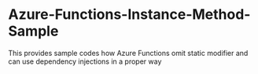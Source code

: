 # Azure-Functions-Instance-Method-Sample
This provides sample codes how Azure Functions omit static modifier and can use dependency injections in a proper way
